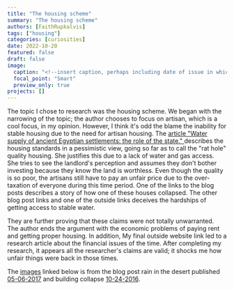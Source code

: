 ```yaml
---
title: "The housing scheme"
summary: "The housing scheme"
authors: [FaithRupkalvis]
tags: ["housing"]
categories: [curiosities]
date: 2022-10-20
featured: false
draft: false
image:
  caption: "<!--insert caption, perhaps including date of issue in which feature image appears-->"
  focal_point: "Smart"
  preview_only: true
projects: []
---
```

The topic I chose to research was the housing scheme. We began with the narrowing of the topic; the author chooses to focus on artisan, which is a cool focus, in my opinion. However, I think it's odd the blame the inability for stable housing due to the need for artisan housing. The [article "Water supply of ancient Egyptian settlements: the role of the state." ](https://link.springer.com/article/10.1007/s12685-015-0150-x) describes the housing standards in a pessimistic view, going so far as to call the "rat hole" quality housing. She justifies this due to a lack of water and gas access. She tries to see the landlord's perception and assumes they don't bother investing because they know the land is worthless. Even though the quality is so poor, the artisans still have to pay an unfair price due to the over-taxation of everyone during this time period. One of the links to the blog posts describes a story of how one of these houses collapsed. The other blog post links and one of the outside links deceives the hardships of getting access to stable water.

They are further proving that these claims were not totally unwarranted. The author ends the argument with the economic problems of paying rent and getting proper housing. In addition, My final outside website link led to a research article about the financial issues of the time. After completing my research, it appears all the researcher's claims are valid; it shocks me how unfair things were back in those times.

The [images](https://egyptianstreets.com/wp-content/uploads/2017/09/This-one.jpg) linked below is from the blog post rain in the desert published [05-06-2017]( https://dig-eg-gaz.github.io/post/2017-05-06-frazier-raininthedesert-jordan/) and building collapse [10-24-2016](https://dig-eg-gaz.github.io/post/2016-10-24-building-collapse-hank-thompson/).


